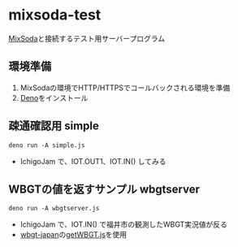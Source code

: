 # mixsoda-test
 
[MixSoda](https://yrm006.github.io/2022.06.11/)と接続するテスト用サーバープログラム

## 環境準備

1. MixSodaの環境でHTTP/HTTPSでコールバックされる環境を準備
2. [Deno](https://deno.land)をインストール

## 疎通確認用 simple

```
deno run -A simple.js
```
- IchigoJam で、IOT.OUT1、IOT.IN() してみる

## WBGTの値を返すサンプル wbgtserver

```
deno run -A wbgtserver.js
```
- IchigoJam で、IOT.IN() で福井市の観測したWBGT実況値が反る
- [wbgt-japan](https://github.com/code4fukui/wbgt-japan/)の[getWBGT.js](https://github.com/code4fukui/wbgt-japan/blob/main/getWBGT.js)を使用


